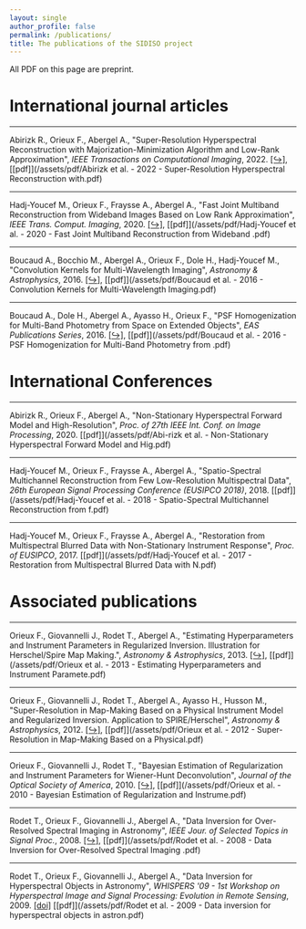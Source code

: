 ```yaml
---
layout: single
author_profile: false
permalink: /publications/
title: The publications of the SIDISO project
---
```


All PDF on this page are preprint.

# International journal articles

----

Abirizk R., Orieux F., Abergel A., "Super-Resolution Hyperspectral Reconstruction with Majorization-Minimization Algorithm and Low-Rank Approximation", *IEEE Transactions on Computational Imaging*, 2022. [[↪]](https://doi.org/10.1109/TCI.2022.3161849), [[pdf]](/assets/pdf/Abirizk et al. - 2022 - Super-Resolution Hyperspectral Reconstruction with.pdf)

----
Hadj-Youcef M., Orieux F., Fraysse A., Abergel A., "Fast Joint Multiband Reconstruction from Wideband Images Based on Low Rank Approximation", *IEEE Trans. Comput. Imaging*, 2020. [[↪]](https://doi.org/10.1109/TCI.2020.2998170), [[pdf]](/assets/pdf/Hadj-Youcef et al. - 2020 - Fast Joint Multiband Reconstruction from Wideband .pdf)

----
Boucaud A., Bocchio M., Abergel A., Orieux F., Dole H., Hadj-Youcef M., "Convolution Kernels for Multi-Wavelength Imaging", *Astronomy & Astrophysics*, 2016. [[↪]](https://doi.org/10.1051/0004-6361/201629080), [[pdf]](/assets/pdf/Boucaud et al. - 2016 - Convolution Kernels for Multi-Wavelength Imaging.pdf)

----
Boucaud A., Dole H., Abergel A., Ayasso H., Orieux F., "PSF Homogenization for Multi-Band Photometry from Space on Extended Objects", *EAS Publications Series*, 2016. [[↪]](https://doi.org/10.1051/eas/1678013), [[pdf]](/assets/pdf/Boucaud et al. - 2016 - PSF Homogenization for Multi-Band Photometry from .pdf)


# International Conferences

----

Abirizk R., Orieux F., Abergel A., "Non-Stationary Hyperspectral Forward Model and High-Resolution", *Proc. of 27th IEEE Int. Conf. on Image Processing*<i class="fas fa-external-link"></i>, 2020. [[pdf]](/assets/pdf/Abi-rizk et al. - Non-Stationary Hyperspectral Forward Model and Hig.pdf)

----
Hadj-Youcef M., Orieux F., Fraysse A., Abergel A., "Spatio-Spectral Multichannel Reconstruction from Few Low-Resolution Multispectral Data", *26th European Signal Processing Conference (EUSIPCO 2018)*<i class="fas fa-external-link"></i>, 2018. [[pdf]](/assets/pdf/Hadj-Youcef et al. - 2018 - Spatio-Spectral Multichannel Reconstruction from f.pdf)

----
Hadj-Youcef M., Orieux F., Fraysse A., Abergel A., "Restoration from Multispectral Blurred Data with Non-Stationary Instrument Response", *Proc. of EUSIPCO*<i class="fas fa-external-link"></i>, 2017. [[pdf]](/assets/pdf/Hadj-Youcef et al. - 2017 - Restoration from Multispectral Blurred Data with N.pdf)

# Associated publications

----
Orieux F., Giovannelli J., Rodet T., Abergel A., "Estimating Hyperparameters and Instrument Parameters in Regularized Inversion. Illustration for Herschel/Spire Map Making.", *Astronomy & Astrophysics*, 2013. [[↪]](https://doi.org/10.1051/0004-6361/201219950), [[pdf]](/assets/pdf/Orieux et al. - 2013 - Estimating Hyperparameters and Instrument Paramete.pdf)

----
Orieux F., Giovannelli J., Rodet T., Abergel A., Ayasso H., Husson M., "Super-Resolution in Map-Making Based on a Physical Instrument Model and Regularized Inversion. Application to SPIRE/Herschel", *Astronomy & Astrophysics*, 2012. [[↪]](https://doi.org/10.1051/0004-6361/201116817), [[pdf]](/assets/pdf/Orieux et al. - 2012 - Super-Resolution in Map-Making Based on a Physical.pdf)

----
Orieux F., Giovannelli J., Rodet T., "Bayesian Estimation of Regularization and Instrument Parameters for Wiener-Hunt Deconvolution", *Journal of the Optical Society of America*, 2010. [[↪]](https://doi.org/10.1364/JOSAA.27.001593), [[pdf]](/assets/pdf/Orieux et al. - 2010 - Bayesian Estimation of Regularization and Instrume.pdf)

----
Rodet T., Orieux F., Giovannelli J., Abergel A., "Data Inversion for Over-Resolved Spectral Imaging in Astronomy", *IEEE Jour. of Selected Topics in Signal Proc.*, 2008. [[↪]](https://doi.org/10.1109/JSTSP.2008.2006392), [[pdf]](/assets/pdf/Rodet et al. - 2008 - Data Inversion for Over-Resolved Spectral Imaging .pdf)

----
Rodet T., Orieux F., Giovannelli J., Abergel A., "Data Inversion for Hyperspectral Objects in Astronomy", *WHISPERS '09 - 1st Workshop on Hyperspectral Image and Signal Processing: Evolution in Remote Sensing*<i class="fas fa-external-link"></i>, 2009. [[doi]](https://doi.org/10.1109/WHISPERS.2009.5289008) [[pdf]](/assets/pdf/Rodet et al. - 2009 - Data inversion for hyperspectral objects in astron.pdf)
